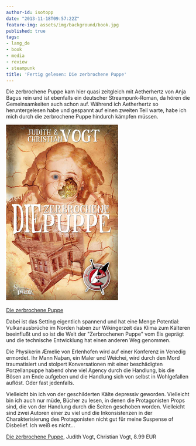 ```yaml
---
author-id: isotopp
date: "2013-11-18T09:57:22Z"
feature-img: assets/img/background/book.jpg
published: true
tags:
- lang_de
- book
- media
- review
- steampunk
title: 'Fertig gelesen: Die zerbrochene Puppe'
---
```

Die zerbrochene Puppe kam hier quasi zeitgleich mit Aetherhertz von Anja Bagus rein und ist ebenfalls ein deutscher Streampunk-Roman, da hören die Gemeinsamkeiten auch schon auf. Während ich Aetherhertz so heruntergelesen habe und gespannt auf einen zweiten Teil warte, habe ich mich durch die zerbrochene Puppe hindurch kämpfen müssen.

[![](/uploads/2013/11/puppe.png)](http://www.amazon.de/Die-zerbrochene-Puppe-Steampunk-Roman-ebook/dp/B00BD16NPQ)

[Die zerbrochene Puppe](http://www.amazon.de/Die-zerbrochene-Puppe-Steampunk-Roman-ebook/dp/B00BD16NPQ)

Dabei ist das Setting eigentlich spannend und hat eine Menge Potential: Vulkanausbrüche im Norden haben zur Wikingerzeit das Klima zum Kälteren beeinflußt und so ist die Welt der "Zerbrochenen Puppe" vom Eis geprägt und die technische Entwicklung hat einen anderen Weg genommen.

Die Physikerin Æmelie von Erlenhofen wird auf einer Konferenz in Venedig ermordet. Ihr Mann Naþan, ein Maler und Weichei, wird durch den Mord traumatisiert und stolpert Konversationen mit einer beschädigten Porzellanpuppe habend ohne viel Agency durch die Handlung, bis die Bösen am Ende aufgeben und die Handlung sich von selbst in Wohlgefallen auflöst. Oder fast jedenfalls.

Vielleicht bin ich von der geschilderten Kälte depressiv geworden. Vielleicht bin ich auch nur müde, Bücher zu lesen, in denen die Protagonisten Props sind, die von der Handlung durch die Seiten geschoben worden. Vielleicht sind zwei Autoren einer zu viel und die Inkonsistenzen in der Charakterisierung des Protagonisten nicht gut für meine Suspense of Disbelief. Ich weiß es nicht…

[Die zerbrochene Puppe](http://www.amazon.de/Die-zerbrochene-Puppe-Steampunk-Roman-ebook/dp/B00BD16NPQ), Judith Vogt, Christian Vogt, 8.99 EUR
